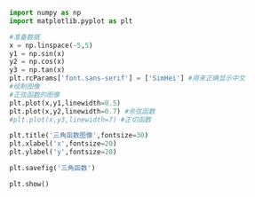 
<BlogInfo id="546" title="5.绘制三角函数的图像" author="白日梦想猿" pv=0 read_times=0 pre_cost_time="0分22秒" category="matplotlib学习" tag_list="['matplotlib学习']" create_time="2020.04.25 14:14:48" update_time="2020.04.26 14:04:12" />

```python
import numpy as np
import matplotlib.pyplot as plt

#准备数据
x = np.linspace(-5,5)
y1 = np.sin(x)
y2 = np.cos(x)
y3 = np.tan(x)
plt.rcParams['font.sans-serif'] = ['SimHei'] #用来正确显示中文
#绘制图像
#正弦函数的图像
plt.plot(x,y1,linewidth=0.5)
plt.plot(x,y2,linewidth=0.7) #余弦函数
#plt.plot(x,y3,linewidth=7) #正切函数

plt.title('三角函数图像',fontsize=30)
plt.xlabel('x',fontsize=20)
plt.ylabel('y',fontsize=20)

plt.savefig('三角函数')

plt.show()



























```
